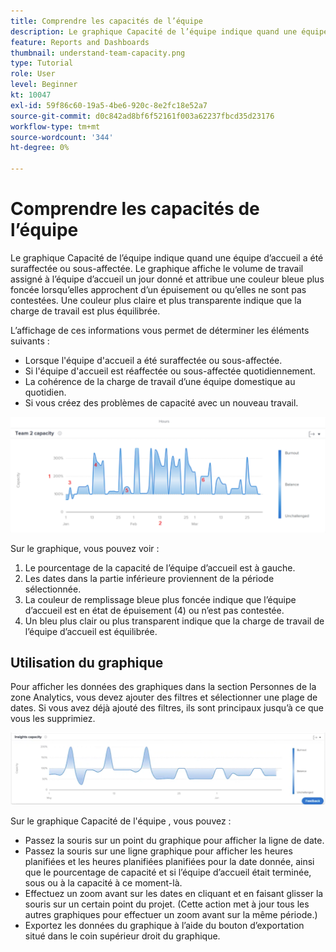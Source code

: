 ```yaml
---
title: Comprendre les capacités de l’équipe
description: Le graphique Capacité de l’équipe indique quand une équipe d’accueil a été suraffectée ou sous-affectée.
feature: Reports and Dashboards
thumbnail: understand-team-capacity.png
type: Tutorial
role: User
level: Beginner
kt: 10047
exl-id: 59f86c60-19a5-4be6-920c-8e2fc18e52a7
source-git-commit: d0c842ad8bf6f52161f003a62237fbcd35d23176
workflow-type: tm+mt
source-wordcount: '344'
ht-degree: 0%

---
```


# Comprendre les capacités de l’équipe

Le graphique Capacité de l’équipe indique quand une équipe d’accueil a été suraffectée ou sous-affectée. Le graphique affiche le volume de travail assigné à l’équipe d’accueil un jour donné et attribue une couleur bleue plus foncée lorsqu’elles approchent d’un épuisement ou qu’elles ne sont pas contestées. Une couleur plus claire et plus transparente indique que la charge de travail est plus équilibrée.

L’affichage de ces informations vous permet de déterminer les éléments suivants :

* Lorsque l&#39;équipe d&#39;accueil a été suraffectée ou sous-affectée.
* Si l&#39;équipe d&#39;accueil est réaffectée ou sous-affectée quotidiennement.
* La cohérence de la charge de travail d’une équipe domestique au quotidien.
* Si vous créez des problèmes de capacité avec un nouveau travail.

![Une image montrant un graphique de capacité d’équipe avec des nombres sur les zones décrites dans les puces ci-dessous](assets/section-3-4.png)

Sur le graphique, vous pouvez voir :

1. Le pourcentage de la capacité de l’équipe d’accueil est à gauche.
1. Les dates dans la partie inférieure proviennent de la période sélectionnée.
1. La couleur de remplissage bleue plus foncée indique que l’équipe d’accueil est en état de épuisement (4) ou n’est pas contestée.
1. Un bleu plus clair ou plus transparent indique que la charge de travail de l’équipe d’accueil est équilibrée.

## Utilisation du graphique

Pour afficher les données des graphiques dans la section Personnes de la zone Analytics, vous devez ajouter des filtres et sélectionner une plage de dates. Si vous avez déjà ajouté des filtres, ils sont principaux jusqu’à ce que vous les supprimiez.

![Image montrant un graphique de capacité d’équipe](assets/section-3-5.png)

Sur le graphique Capacité de l&#39;équipe , vous pouvez :

* Passez la souris sur un point du graphique pour afficher la ligne de date.
* Passez la souris sur une ligne graphique pour afficher les heures planifiées et les heures planifiées planifiées pour la date donnée, ainsi que le pourcentage de capacité et si l’équipe d’accueil était terminée, sous ou à la capacité à ce moment-là.
* Effectuez un zoom avant sur les dates en cliquant et en faisant glisser la souris sur un certain point du projet. (Cette action met à jour tous les autres graphiques pour effectuer un zoom avant sur la même période.)
* Exportez les données du graphique à l’aide du bouton d’exportation situé dans le coin supérieur droit du graphique.
